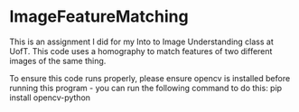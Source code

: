 # ImageFeatureMatching
This is an assignment I did for my Into to Image Understanding class at UofT.  This code uses a homography to match features of two different images of the same thing.


To ensure this code runs properly, please ensure opencv is installed before running this program - you can
run the following command to do this: pip install opencv-python
